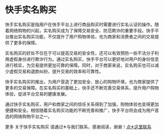 # 快手实名购买

快手实名购买是指用户在快手平台上进行商品购买时需要进行实名认证的操作。随着网络购物的兴起，实名购买成为了保障交易安全、防范欺诈的重要手段。快手平台推出实名购买功能，不仅提升了用户购物体验，也为商家和消费者之间的交易提供了更多的保障。

实名购买的好处不仅在于可以提高交易的安全性，还可以有效预防一些不法分子利用虚假身份进行欺诈行为。通过实名购买，快手平台可以更好地对用户的身份信息进行核实，为交易提供更加可靠的保障。同时，对于商家来说，实名购买也可以减少虚假交易和退款纠纷，提升交易的效率和可靠性。

快手实名购买的推出，为用户营造了更加安全、放心的购物环境，也为商家提供了更多的交易保障。在实名购买的基础上，快手还不断完善交易体系，提升用户购物体验，促进平台交易的健康发展。

通过快手实名购买，用户和商家之间的信任关系得到了加强，购物体验也变得更加便捷和安全。相信随着实名购买功能的不断完善和推广，快手平台将会成为用户首选的网络购物平台之一。

更多 关于快手实名购买 请通过✈与我们联系，感谢阅读，谢谢！[点✈这里联系](https://1.k02.cc)